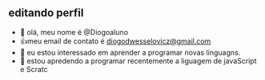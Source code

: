 ## editando perfil

- 👋 olá, meu nome é @Diogoaluno
- :+1:meu email de contato é diogodwesselovicz@gmail.com
- 👀 eu estou interessado em aprender a programar novas linguagns.
- 🌱 estou apredendo a programar recentemente a liguagem de javaScript e Scratc

